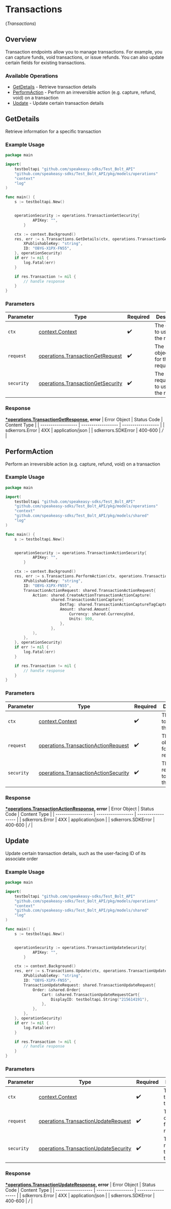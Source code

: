 # Transactions
(*Transactions*)

## Overview

Transaction endpoints allow you to manage transactions. For example, you can capture
funds, void transactions, or issue refunds. You can also update certain fields for existing
transactions.


### Available Operations

* [GetDetails](#getdetails) - Retrieve transaction details
* [PerformAction](#performaction) - Perform an irreversible action (e.g. capture, refund, void) on a transaction
* [Update](#update) - Update certain transaction details

## GetDetails

Retrieve information for a specific transaction

### Example Usage

```go
package main

import(
	testboltapi "github.com/speakeasy-sdks/Test_Bolt_API"
	"github.com/speakeasy-sdks/Test_Bolt_API/pkg/models/operations"
	"context"
	"log"
)

func main() {
    s := testboltapi.New()


    operationSecurity := operations.TransactionGetSecurity{
            APIKey: "",
        }

    ctx := context.Background()
    res, err := s.Transactions.GetDetails(ctx, operations.TransactionGetRequest{
        XPublishableKey: "string",
        ID: "OBYG-X1PX-FN55",
    }, operationSecurity)
    if err != nil {
        log.Fatal(err)
    }

    if res.Transaction != nil {
        // handle response
    }
}
```

### Parameters

| Parameter                                                                                  | Type                                                                                       | Required                                                                                   | Description                                                                                |
| ------------------------------------------------------------------------------------------ | ------------------------------------------------------------------------------------------ | ------------------------------------------------------------------------------------------ | ------------------------------------------------------------------------------------------ |
| `ctx`                                                                                      | [context.Context](https://pkg.go.dev/context#Context)                                      | :heavy_check_mark:                                                                         | The context to use for the request.                                                        |
| `request`                                                                                  | [operations.TransactionGetRequest](../../pkg/models/operations/transactiongetrequest.md)   | :heavy_check_mark:                                                                         | The request object to use for the request.                                                 |
| `security`                                                                                 | [operations.TransactionGetSecurity](../../pkg/models/operations/transactiongetsecurity.md) | :heavy_check_mark:                                                                         | The security requirements to use for the request.                                          |


### Response

**[*operations.TransactionGetResponse](../../pkg/models/operations/transactiongetresponse.md), error**
| Error Object       | Status Code        | Content Type       |
| ------------------ | ------------------ | ------------------ |
| sdkerrors.Error    | 4XX                | application/json   |
| sdkerrors.SDKError | 400-600            | */*                |

## PerformAction

Perform an irreversible action (e.g. capture, refund, void) on a transaction

### Example Usage

```go
package main

import(
	testboltapi "github.com/speakeasy-sdks/Test_Bolt_API"
	"github.com/speakeasy-sdks/Test_Bolt_API/pkg/models/operations"
	"context"
	"github.com/speakeasy-sdks/Test_Bolt_API/pkg/models/shared"
	"log"
)

func main() {
    s := testboltapi.New()


    operationSecurity := operations.TransactionActionSecurity{
            APIKey: "",
        }

    ctx := context.Background()
    res, err := s.Transactions.PerformAction(ctx, operations.TransactionActionRequest{
        XPublishableKey: "string",
        ID: "OBYG-X1PX-FN55",
        TransactionActionRequest: shared.TransactionActionRequest{
            Action: shared.CreateActionTransactionActionCapture(
                    shared.TransactionActionCapture{
                        DotTag: shared.TransactionActionCaptureTagCapture,
                        Amount: shared.Amount{
                            Currency: shared.CurrencyUsd,
                            Units: 900,
                        },
                    },
            ),
        },
    }, operationSecurity)
    if err != nil {
        log.Fatal(err)
    }

    if res.Transaction != nil {
        // handle response
    }
}
```

### Parameters

| Parameter                                                                                        | Type                                                                                             | Required                                                                                         | Description                                                                                      |
| ------------------------------------------------------------------------------------------------ | ------------------------------------------------------------------------------------------------ | ------------------------------------------------------------------------------------------------ | ------------------------------------------------------------------------------------------------ |
| `ctx`                                                                                            | [context.Context](https://pkg.go.dev/context#Context)                                            | :heavy_check_mark:                                                                               | The context to use for the request.                                                              |
| `request`                                                                                        | [operations.TransactionActionRequest](../../pkg/models/operations/transactionactionrequest.md)   | :heavy_check_mark:                                                                               | The request object to use for the request.                                                       |
| `security`                                                                                       | [operations.TransactionActionSecurity](../../pkg/models/operations/transactionactionsecurity.md) | :heavy_check_mark:                                                                               | The security requirements to use for the request.                                                |


### Response

**[*operations.TransactionActionResponse](../../pkg/models/operations/transactionactionresponse.md), error**
| Error Object       | Status Code        | Content Type       |
| ------------------ | ------------------ | ------------------ |
| sdkerrors.Error    | 4XX                | application/json   |
| sdkerrors.SDKError | 400-600            | */*                |

## Update

Update certain transaction details, such as the user-facing ID of its associate order

### Example Usage

```go
package main

import(
	testboltapi "github.com/speakeasy-sdks/Test_Bolt_API"
	"github.com/speakeasy-sdks/Test_Bolt_API/pkg/models/operations"
	"context"
	"github.com/speakeasy-sdks/Test_Bolt_API/pkg/models/shared"
	"log"
)

func main() {
    s := testboltapi.New()


    operationSecurity := operations.TransactionUpdateSecurity{
            APIKey: "",
        }

    ctx := context.Background()
    res, err := s.Transactions.Update(ctx, operations.TransactionUpdateRequest{
        XPublishableKey: "string",
        ID: "OBYG-X1PX-FN55",
        TransactionUpdateRequest: shared.TransactionUpdateRequest{
            Order: &shared.Order{
                Cart: &shared.TransactionUpdateRequestCart{
                    DisplayID: testboltapi.String("215614191"),
                },
            },
        },
    }, operationSecurity)
    if err != nil {
        log.Fatal(err)
    }

    if res.Transaction != nil {
        // handle response
    }
}
```

### Parameters

| Parameter                                                                                        | Type                                                                                             | Required                                                                                         | Description                                                                                      |
| ------------------------------------------------------------------------------------------------ | ------------------------------------------------------------------------------------------------ | ------------------------------------------------------------------------------------------------ | ------------------------------------------------------------------------------------------------ |
| `ctx`                                                                                            | [context.Context](https://pkg.go.dev/context#Context)                                            | :heavy_check_mark:                                                                               | The context to use for the request.                                                              |
| `request`                                                                                        | [operations.TransactionUpdateRequest](../../pkg/models/operations/transactionupdaterequest.md)   | :heavy_check_mark:                                                                               | The request object to use for the request.                                                       |
| `security`                                                                                       | [operations.TransactionUpdateSecurity](../../pkg/models/operations/transactionupdatesecurity.md) | :heavy_check_mark:                                                                               | The security requirements to use for the request.                                                |


### Response

**[*operations.TransactionUpdateResponse](../../pkg/models/operations/transactionupdateresponse.md), error**
| Error Object       | Status Code        | Content Type       |
| ------------------ | ------------------ | ------------------ |
| sdkerrors.Error    | 4XX                | application/json   |
| sdkerrors.SDKError | 400-600            | */*                |
